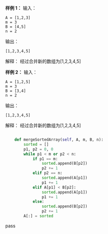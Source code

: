 

**样例 1：**
输入：
```
A = [1,2,3]
m = 3
B = [4,5]
n = 2
```
输出：
```
[1,2,3,4,5]
```
解释：
经过合并新的数组为[1,2,3,4,5]  

**样例 2：**
输入：
```
A = [1,2,5]
m = 3
B = [3,4]
n = 2
```
输出：
```
[1,2,3,4,5]
```
解释：
经过合并新的数组为[1,2,3,4,5]

```python

    def mergeSortedArray(self, A, m, B, n):
        sorted = []
        p1, p2 = 0, 0
        while p1 < m or p2 < n:
            if p1 == m:
                sorted.append(B[p2])
                p2 += 1
            elif p2 == n:
                sorted.append(A[p1])
                p1 += 1
            elif A[p1] < B[p2]:
                sorted.append(A[p1])
                p1 += 1
            else:
                sorted.append(B[p2])
                p2 += 1
        A[:] = sorted
```
pass